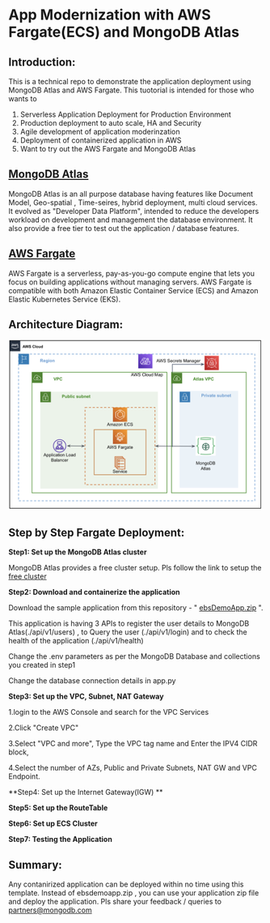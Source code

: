 # App Modernization with AWS Fargate(ECS) and MongoDB Atlas

## Introduction: 
This is a technical repo to demonstrate the application deployment using MongoDB Atlas and AWS Fargate.
This tuotorial is intended for those who wants to
1. Serverless Application Deployment for Production Environment
2. Production deployment to auto scale, HA and Security
3. Agile development of application moderinzation
4. Deployment of containerized application in AWS
5. Want to try out the AWS Fargate and MongoDB Atlas 

## [MongoDB Atlas](https://www.mongodb.com/atlas) 
MongoDB Atlas is an all purpose database having features like Document Model, Geo-spatial , Time-seires, hybrid deployment, multi cloud services.
It evolved as "Developer Data Platform", intended to reduce the developers workload on development and management the database environment.
It also provide a free tier to test out the application / database features.


## [AWS Fargate](https://aws.amazon.com/fargate/)
AWS Fargate is a serverless, pay-as-you-go compute engine that lets you focus on building applications without managing servers. AWS Fargate is compatible with both Amazon Elastic Container Service (ECS) and Amazon Elastic Kubernetes Service (EKS).

## Architecture Diagram:
![AWS Fargate(ECS) with MongoDB Atlas](https://github.com/Babusrinivasan76/fargateintegrationwithatlas/blob/main/images/FargateArchitecture.png)

## Step by Step Fargate Deployment:


**Step1: Set up the MongoDB Atlas cluster**
         
   MongoDB Atlas provides a free cluster setup. Pls follow the link to setup the [free cluster](https://www.mongodb.com/docs/atlas/getting-started/)
         
**Step2: Download and containerize the application**        

  Download the sample application from this repository  - " [ebsDemoApp.zip](https://github.com/Babusrinivasan76/ebsintegrationwithatlas/raw/main/ebsDemoApp.zip) ". 
         
  This application is having 3 APIs to register the user details to MongoDB Atlas(./api/v1/users) , to Query the user (./api/v1/login) and to check the health of the application (./api/v1/health)
         
  Change the .env parameters as per the MongoDB Database and collections you created in step1
         
  Change the database connection details in app.py
  

**Step3: Set up the VPC, Subnet, NAT Gateway**

1.login to the AWS Console and search for the VPC Services

2.Click "Create VPC"

[](https://github.com/Babusrinivasan76/fargateintegrationwithatlas/blob/main/images/01-CreateVPCSubnetNAT.png)


3.Select "VPC and more", Type the VPC tag name and Enter the IPV4 CIDR block, 

[](https://github.com/Babusrinivasan76/fargateintegrationwithatlas/blob/main/images/02-createVPCSubnetNAT.png)


4.Select the number of AZs, Public and Private Subnets, NAT GW and VPC Endpoint.

[](https://github.com/Babusrinivasan76/fargateintegrationwithatlas/blob/main/images/03-createVPCSubnetNAT.png)




**Step4: Set up the Internet Gateway(IGW) **



**Step5: Set up the RouteTable**



**Step6: Set up ECS Cluster**



**Step7: Testing the Application**



## Summary:

 Any contanirized application can be deployed within no time using this template. 
 Instead of ebsdemoapp.zip , you can use your application zip file and deploy the application.
 Pls share your feedback / queries to partners@mongodb.com
